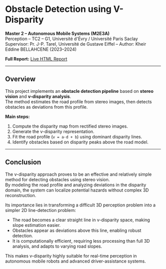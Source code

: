 # Obstacle Detection using V-Disparity  
**Master 2 – Autonomous Mobile Systems (M2E3A)**  
Perception – TC2 – G1, Université d'Évry / Université Paris Saclay  
Supervisor: Pr. J-P. Tarel, Université de Gustave Eiffel – Author: Kheir Eddine BELLAHCENE (2023–2024)  

**Full Report:** [Live HTML Report](https://kheiro-bellahcene.github.io/Obstacle-Detection-With-V-Disparity/)  

---

## Overview
This project implements an **obstacle detection pipeline** based on **stereo vision** and **v-disparity analysis**.  
The method estimates the road profile from stereo images, then detects obstacles as deviations from this profile.  

**Main steps:**
1. Compute the disparity map from rectified stereo images.
2. Generate the v-disparity representation.
3. Fit the road profile (`v = a·d + b`) using dominant disparity lines.
4. Identify obstacles based on disparity peaks above the road model.

---

## Conclusion
The v-disparity approach proves to be an effective and relatively simple method for detecting obstacles using stereo vision.  
By modeling the road profile and analyzing deviations in the disparity domain, the system can localize potential hazards without complex 3D reconstruction.  

Its importance lies in transforming a difficult 3D perception problem into a simpler 2D line-detection problem:  
- The road becomes a clear straight line in v-disparity space, making slope estimation easier.  
- Obstacles appear as deviations above this line, enabling robust detection.  
- It is computationally efficient, requiring less processing than full 3D analysis, and adapts to varying road slopes.  

This makes v-disparity highly suitable for real-time perception in autonomous mobile robots and advanced driver-assistance systems.


